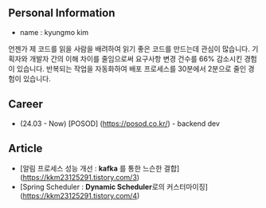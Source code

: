 ## Personal Information
- name : kyungmo kim

언젠가 제 코드를 읽을 사람을 배려하여 읽기 좋은 코드를 만드는데 관심이 많습니다.
기획자와 개발자 간의 이해 차이를 줄임으로써 요구사항 변경 건수를 66% 감소시킨 경험이 있습니다.
반복되는 작업을 자동화하여 배포 프로세스를 30분에서 2분으로 줄인 경험이 있습니다.

## Career
- (24.03 - Now) [POSOD] (https://posod.co.kr/) - backend dev

## Article
- [알림 프로세스 성능 개선 : **kafka** 를 통한 느슨한 결합] (https://kkm23125291.tistory.com/3)
- [Spring Scheduler : **Dynamic Scheduler**로의 커스터마이징] (https://kkm23125291.tistory.com/4)

